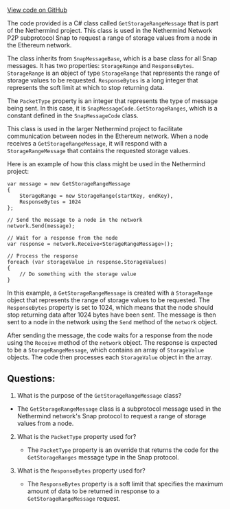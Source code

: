 [View code on GitHub](https://github.com/NethermindEth/nethermind/src/Nethermind/Nethermind.Network/P2P/Subprotocols/Snap/Messages/GetStorageRangeMessage.cs)

The code provided is a C# class called `GetStorageRangeMessage` that is part of the Nethermind project. This class is used in the Nethermind Network P2P subprotocol Snap to request a range of storage values from a node in the Ethereum network. 

The class inherits from `SnapMessageBase`, which is a base class for all Snap messages. It has two properties: `StorageRange` and `ResponseBytes`. `StorageRange` is an object of type `StorageRange` that represents the range of storage values to be requested. `ResponseBytes` is a long integer that represents the soft limit at which to stop returning data. 

The `PacketType` property is an integer that represents the type of message being sent. In this case, it is `SnapMessageCode.GetStorageRanges`, which is a constant defined in the `SnapMessageCode` class. 

This class is used in the larger Nethermind project to facilitate communication between nodes in the Ethereum network. When a node receives a `GetStorageRangeMessage`, it will respond with a `StorageRangeMessage` that contains the requested storage values. 

Here is an example of how this class might be used in the Nethermind project:

```
var message = new GetStorageRangeMessage
{
    StorageRange = new StorageRange(startKey, endKey),
    ResponseBytes = 1024
};

// Send the message to a node in the network
network.Send(message);

// Wait for a response from the node
var response = network.Receive<StorageRangeMessage>();

// Process the response
foreach (var storageValue in response.StorageValues)
{
    // Do something with the storage value
}
```

In this example, a `GetStorageRangeMessage` is created with a `StorageRange` object that represents the range of storage values to be requested. The `ResponseBytes` property is set to 1024, which means that the node should stop returning data after 1024 bytes have been sent. The message is then sent to a node in the network using the `Send` method of the `network` object. 

After sending the message, the code waits for a response from the node using the `Receive` method of the `network` object. The response is expected to be a `StorageRangeMessage`, which contains an array of `StorageValue` objects. The code then processes each `StorageValue` object in the array.
## Questions: 
 1. What is the purpose of the `GetStorageRangeMessage` class?
   - The `GetStorageRangeMessage` class is a subprotocol message used in the Nethermind network's Snap protocol to request a range of storage values from a node.

2. What is the `PacketType` property used for?
   - The `PacketType` property is an override that returns the code for the `GetStorageRanges` message type in the Snap protocol.

3. What is the `ResponseBytes` property used for?
   - The `ResponseBytes` property is a soft limit that specifies the maximum amount of data to be returned in response to a `GetStorageRangeMessage` request.